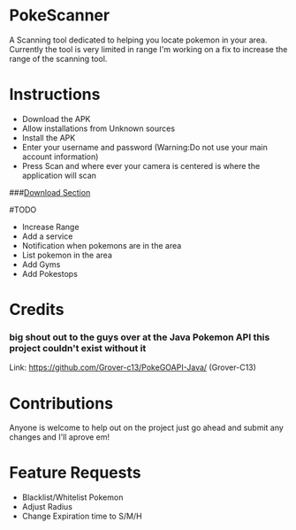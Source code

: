 # PokeScanner
A Scanning tool dedicated to helping you locate pokemon in your area. Currently the tool is very limited in range I'm working on a fix to increase the range of the scanning tool.

# Instructions
- Download the APK
- Allow installations from Unknown sources
- Install the APK
- Enter your username and password (Warning:Do not use your main account information)
- Press Scan and where ever your camera is centered is where the application will scan


###[Download Section](https://github.com/BrianEstrada/PokeScanner/releases)

#TODO
- Increase Range
- Add a service
- Notification when pokemons are in the area
- List pokemon in the area
- Add Gyms
- Add Pokestops

# Credits
### big shout out to the guys over at the Java Pokemon API this project couldn't exist without it
Link: https://github.com/Grover-c13/PokeGOAPI-Java/ (Grover-C13)


# Contributions
Anyone is welcome to help out on the project just go ahead and submit any changes and I'll aprove em!

# Feature Requests
- Blacklist/Whitelist Pokemon
- Adjust Radius
- Change Expiration time to S/M/H
